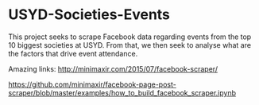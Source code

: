# USYD-Societies-Events
This project seeks to scrape Facebook data regarding events from the top 10 biggest societies at USYD. From that, we then seek to analyse what are the factors that drive event attendance.

Amazing links:
http://minimaxir.com/2015/07/facebook-scraper/

https://github.com/minimaxir/facebook-page-post-scraper/blob/master/examples/how_to_build_facebook_scraper.ipynb
